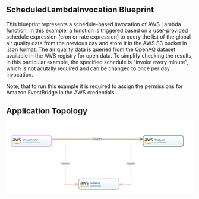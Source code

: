 ## ScheduledLambdaInvocation Blueprint

This blueprint represents a schedule-based invocation of AWS Lambda function.
In this example, a function is triggered based on a user-provided schedule expression (cron or rate expression) to query the list of the global air quality data from the previous day and store it in the AWS S3 bucket in .json format.
The air quality data is queried from the [OpenAQ](https://registry.opendata.aws/openaq/) dataset available in the AWS registry for open data.
To simplify checking the results, in this particular example, the specified schedule is "invoke every minute", which is not acutally required and can be changed to once per day invocation.

Note, that to run this example it is required to assign the permissions for Amazon EventBridge in the AWS credentials.

## Application Topology

![Architecture Diagram](topology.png)

